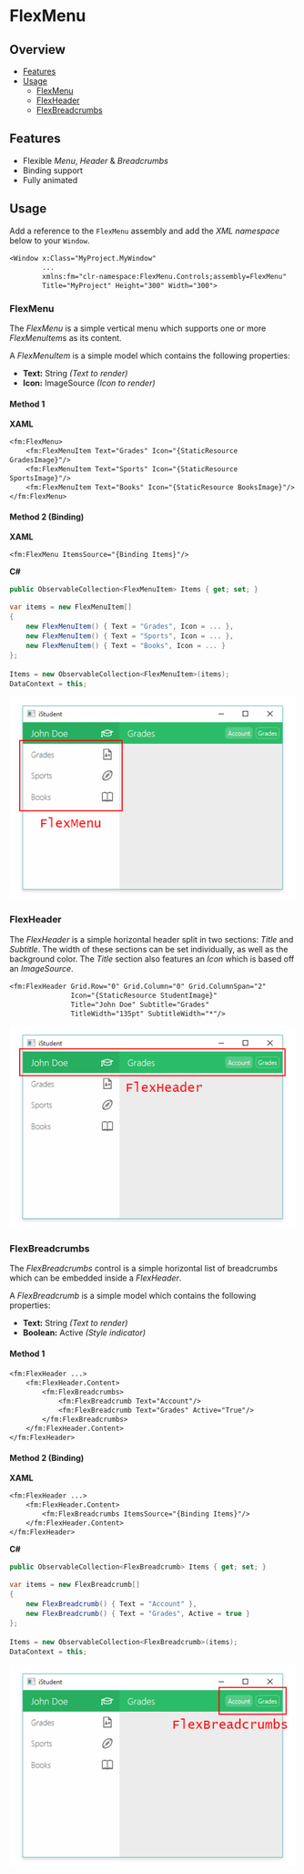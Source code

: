# FlexMenu

## Overview

* [Features](#features)
* [Usage](#usage)
    * [FlexMenu](#flexmenu)
    * [FlexHeader](#flexheader)
    * [FlexBreadcrumbs](#flexbreadcrumbs)

## Features

* Flexible *Menu*, *Header* & *Breadcrumbs*
* Binding support
* Fully animated

## Usage

Add a reference to the `FlexMenu` assembly and add the *XML namespace* below to your `Window`.

```xaml
<Window x:Class="MyProject.MyWindow"
        ...
        xmlns:fm="clr-namespace:FlexMenu.Controls;assembly=FlexMenu"
        Title="MyProject" Height="300" Width="300">
```

### FlexMenu

The *FlexMenu* is a simple vertical menu which supports one or more *FlexMenuItem*s as its content. 

A *FlexMenuItem* is a simple model which contains the following properties:

* **Text:** String *(Text to render)*
* **Icon:** ImageSource *(Icon to render)*

#### Method 1

**XAML**

```xaml
<fm:FlexMenu>
    <fm:FlexMenuItem Text="Grades" Icon="{StaticResource GradesImage}"/>
    <fm:FlexMenuItem Text="Sports" Icon="{StaticResource SportsImage}"/>
    <fm:FlexMenuItem Text="Books" Icon="{StaticResource BooksImage}"/>
</fm:FlexMenu>
```

#### Method 2 (Binding)

**XAML**

```xaml
<fm:FlexMenu ItemsSource="{Binding Items}"/>
```

**C#**

```cs
public ObservableCollection<FlexMenuItem> Items { get; set; }
```

```cs
var items = new FlexMenuItem[]
{
    new FlexMenuItem() { Text = "Grades", Icon = ... },
    new FlexMenuItem() { Text = "Sports", Icon = ... },
    new FlexMenuItem() { Text = "Books", Icon = ... }
};

Items = new ObservableCollection<FlexMenuItem>(items);
DataContext = this;
```

![FlexMenu](Media/FlexMenu.png)

### FlexHeader

The *FlexHeader* is a simple horizontal header split in two sections: *Title* and *Subtitle*. The width of these sections can be set individually, as well as the background color. The *Title* section also features an *Icon* which is based off an *ImageSource*.

```xaml
<fm:FlexHeader Grid.Row="0" Grid.Column="0" Grid.ColumnSpan="2"
               Icon="{StaticResource StudentImage}"
               Title="John Doe" Subtitle="Grades"
               TitleWidth="135pt" SubtitleWidth="*"/>
```

![FlexHeader](Media/FlexHeader.png)

### FlexBreadcrumbs

The *FlexBreadcrumbs* control is a simple horizontal list of breadcrumbs which can be embedded inside a *FlexHeader*.

A *FlexBreadcrumb* is a simple model which contains the following properties:

* **Text:** String *(Text to render)*
* **Boolean:** Active *(Style indicator)*

#### Method 1

```xaml
<fm:FlexHeader ...>
    <fm:FlexHeader.Content>
        <fm:FlexBreadcrumbs>
            <fm:FlexBreadcrumb Text="Account"/>
            <fm:FlexBreadcrumb Text="Grades" Active="True"/>
        </fm:FlexBreadcrumbs>
    </fm:FlexHeader.Content>
</fm:FlexHeader>
```

#### Method 2 (Binding)

**XAML**

```xaml
<fm:FlexHeader ...>
    <fm:FlexHeader.Content>
        <fm:FlexBreadcrumbs ItemsSource="{Binding Items}"/>
    </fm:FlexHeader.Content>
</fm:FlexHeader>
```

**C#**

```cs
public ObservableCollection<FlexBreadcrumb> Items { get; set; }
```

```cs
var items = new FlexBreadcrumb[]
{
    new FlexBreadcrumb() { Text = "Account" },
    new FlexBreadcrumb() { Text = "Grades", Active = true }
};

Items = new ObservableCollection<FlexBreadcrumb>(items);
DataContext = this;
```

![FlexBreadcrumbs](Media/FlexBreadcrumbs.png)
